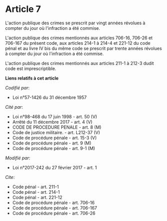 # Article 7

L'action publique des crimes se prescrit par vingt années révolues à compter du jour où l'infraction a été commise. 

L'action publique des crimes mentionnés aux articles 706-16, 706-26 et 706-167 du présent code, aux articles 214-1 à 214-4 et
221-12 du code pénal et au livre IV bis du même code se prescrit par trente années révolues à compter du jour où l'infraction
a été commise. 

L'action publique des crimes mentionnés aux articles 211-1 à 212-3 dudit code est imprescriptible.

**Liens relatifs à cet article**

_Codifié par_:

  - Loi n°57-1426 du 31 décembre 1957

_Cité par_:

  - Loi n°98-468 du 17 juin 1998 - art. 50 (V)
  - Arrêté du 11 décembre 2017 - art. 4 (V)
  - CODE DE PROCEDURE PENALE - art. 8 (M)
  - Code de justice militaire. - art. L212-37 (V)
  - Code de procédure pénale - art. 15-3 (V)
  - Code de procédure pénale - art. 9 (M)
  - Code de procédure pénale - art. 9-1 (M)

_Modifié par_:

  - Loi n°2017-242 du 27 février 2017 - art. 1

_Cite_:

  - Code pénal - art. 211-1
  - Code pénal - art. 214-1
  - Code pénal - art. 221-12
  - Code de procédure pénale - art. 706-16
  - Code de procédure pénale - art. 706-167
  - Code de procédure pénale - art. 706-26
